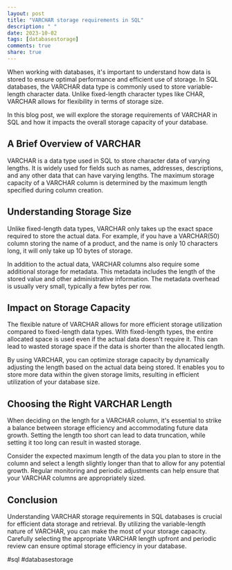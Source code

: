 ```yaml
---
layout: post
title: "VARCHAR storage requirements in SQL"
description: " "
date: 2023-10-02
tags: [databasestorage]
comments: true
share: true
---
```


When working with databases, it's important to understand how data is stored to ensure optimal performance and efficient use of storage. In SQL databases, the VARCHAR data type is commonly used to store variable-length character data. Unlike fixed-length character types like CHAR, VARCHAR allows for flexibility in terms of storage size.

In this blog post, we will explore the storage requirements of VARCHAR in SQL and how it impacts the overall storage capacity of your database.

## A Brief Overview of VARCHAR

VARCHAR is a data type used in SQL to store character data of varying lengths. It is widely used for fields such as names, addresses, descriptions, and any other data that can have varying lengths. The maximum storage capacity of a VARCHAR column is determined by the maximum length specified during column creation.

## Understanding Storage Size

Unlike fixed-length data types, VARCHAR only takes up the exact space required to store the actual data. For example, if you have a VARCHAR(50) column storing the name of a product, and the name is only 10 characters long, it will only take up 10 bytes of storage.

In addition to the actual data, VARCHAR columns also require some additional storage for metadata. This metadata includes the length of the stored value and other administrative information. The metadata overhead is usually very small, typically a few bytes per row.

## Impact on Storage Capacity

The flexible nature of VARCHAR allows for more efficient storage utilization compared to fixed-length data types. With fixed-length types, the entire allocated space is used even if the actual data doesn't require it. This can lead to wasted storage space if the data is shorter than the allocated length.

By using VARCHAR, you can optimize storage capacity by dynamically adjusting the length based on the actual data being stored. It enables you to store more data within the given storage limits, resulting in efficient utilization of your database size.

## Choosing the Right VARCHAR Length

When deciding on the length for a VARCHAR column, it's essential to strike a balance between storage efficiency and accommodating future data growth. Setting the length too short can lead to data truncation, while setting it too long can result in wasted storage.

Consider the expected maximum length of the data you plan to store in the column and select a length slightly longer than that to allow for any potential growth. Regular monitoring and periodic adjustments can help ensure that your VARCHAR columns are appropriately sized.

## Conclusion

Understanding VARCHAR storage requirements in SQL databases is crucial for efficient data storage and retrieval. By utilizing the variable-length nature of VARCHAR, you can make the most of your storage capacity. Carefully selecting the appropriate VARCHAR length upfront and periodic review can ensure optimal storage efficiency in your database.

#sql #databasestorage